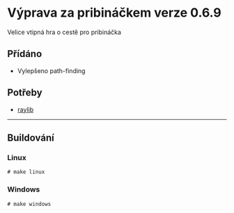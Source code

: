 # Výprava za pribináčkem verze 0.6.9
Velice vtipná hra o cestě pro pribináčka

## Přídáno
- Vylepšeno path-finding

## Potřeby
- [raylib](https://github.com/raysan5/raylib)

-------------
## Buildování
### Linux
`# make linux`

### Windows
`# make windows`
